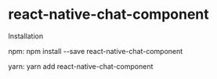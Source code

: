 # react-native-chat-component

Installation

npm: npm install --save react-native-chat-component

yarn: yarn add react-native-chat-component
